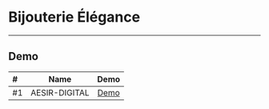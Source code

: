 # Bijouterie Élégance

_____________________________

## Demo 


| #    | Name              |                                          Demo                                          |
|:-----|-------------------|:--------------------------------------------------------------------------------------:|
| #1   | AESIR-DIGITAL     |                [Demo](https://aesir-digital.github.io/Bijouterie-l-gance/)             |
